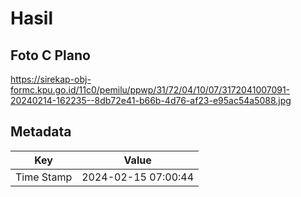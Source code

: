 # Hasil

## Foto C Plano

https://sirekap-obj-formc.kpu.go.id/11c0/pemilu/ppwp/31/72/04/10/07/3172041007091-20240214-162235--8db72e41-b66b-4d76-af23-e95ac54a5088.jpg


## Metadata

| Key        | Value               |
| ---------- | ------------------- |
| Time Stamp | 2024-02-15 07:00:44 |



